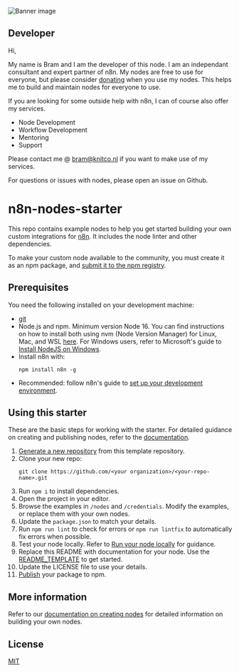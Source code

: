 ![Banner image](https://user-images.githubusercontent.com/10284570/173569848-c624317f-42b1-45a6-ab09-f0ea3c247648.png)


## Developer

Hi, 

My name is Bram and I am the developer of this node.
I am an independant consultant and expert partner of n8n.
My nodes are free to use for everyone, but please consider [donating](https://donate.stripe.com/3cs5oe7xM6L77Yc5ko) when you use my nodes.
This helps me to build and maintain nodes for everyone to use.

If you are looking for some outside help with n8n, I can of course also offer my services.
* Node Development
* Workflow Development
* Mentoring
* Support

Please contact me @ bram@knitco.nl if you want to make use of my services.

For questions or issues with nodes, please open an issue on Github.


# n8n-nodes-starter

This repo contains example nodes to help you get started building your own custom integrations for [n8n](n8n.io). It includes the node linter and other dependencies.

To make your custom node available to the community, you must create it as an npm package, and [submit it to the npm registry](https://docs.npmjs.com/packages-and-modules/contributing-packages-to-the-registry).

## Prerequisites

You need the following installed on your development machine:

* [git](https://git-scm.com/downloads)
* Node.js and npm. Minimum version Node 16. You can find instructions on how to install both using nvm (Node Version Manager) for Linux, Mac, and WSL [here](https://github.com/nvm-sh/nvm). For Windows users, refer to Microsoft's guide to [Install NodeJS on Windows](https://docs.microsoft.com/en-us/windows/dev-environment/javascript/nodejs-on-windows).
* Install n8n with:
	```
	npm install n8n -g
	```
* Recommended: follow n8n's guide to [set up your development environment](https://docs.n8n.io/integrations/creating-nodes/build/node-development-environment/).


## Using this starter

These are the basic steps for working with the starter. For detailed guidance on creating and publishing nodes, refer to the [documentation](https://docs.n8n.io/integrations/creating-nodes/).

1. [Generate a new repository](https://github.com/n8n-io/n8n-nodes-starter/generate) from this template repository.
2. Clone your new repo:
    ```
    git clone https://github.com/<your organization>/<your-repo-name>.git
    ```
3. Run `npm i` to install dependencies.
4. Open the project in your editor.
5. Browse the examples in `/nodes` and `/credentials`. Modify the examples, or replace them with your own nodes.
6. Update the `package.json` to match your details.
7. Run `npm run lint` to check for errors or `npm run lintfix` to automatically fix errors when possible.
8. Test your node locally. Refer to [Run your node locally](https://docs.n8n.io/integrations/creating-nodes/test/run-node-locally/) for guidance.
9. Replace this README with documentation for your node. Use the [README_TEMPLATE](README_TEMPLATE.md) to get started.
10. Update the LICENSE file to use your details.
11. [Publish](https://docs.npmjs.com/packages-and-modules/contributing-packages-to-the-registry) your package to npm.

## More information

Refer to our [documentation on creating nodes](https://docs.n8n.io/integrations/creating-nodes/) for detailed information on building your own nodes.

## License

[MIT](https://github.com/n8n-io/n8n-nodes-starter/blob/master/LICENSE.md)
